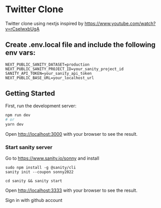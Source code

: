 # Twitter Clone

Twitter clone using nextjs inspired by https://www.youtube.com/watch?v=rCselwxbUgA

## Create .env.local file and include the following env vars:

```
NEXT_PUBLIC_SANITY_DATASET=production
NEXT_PUBLIC_SANITY_PROJECT_ID=your_sanity_project_id
SANITY_API_TOKEN=your_sanity_api_token
NEXT_PUBLIC_BASE_URL=your_localhost_url
```

## Getting Started

First, run the development server:

```bash
npm run dev
# or
yarn dev
```

Open [http://localhost:3000](http://localhost:3000) with your browser to see the result.

### Start sanity server

Go to https://www.sanity.io/sonny and install

```
sudo npm install -g @sanity/cli
sanity init --coupon sonny2022
```

```
cd sanity && sanity start
```

Open [http://localhost:3333](http://localhost:3333) with your browser to see the result.

Sign in with github account
